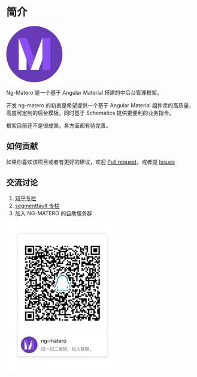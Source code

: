 # 简介

<img src=".gitbook/assets/logo.png" alt="logo" width="150">

Ng-Matero 是一个基于 Angular Material 搭建的中后台管理框架。

开发 ng-matero 的初衷是希望提供一个基于 Angular Material 组件库的高质量、高度可定制的后台模板，同时基于 Schematics 提供更便利的业务指令。

框架目前还不是很成熟，各方面都有待完善。

## 如何贡献

如果你喜欢该项目或者有更好的建议，欢迎 [Pull request](https://github.com/ng-matero/ng-matero/pulls)，或者提 [Issues](https://github.com/ng-matero/ng-matero/issues)

## 交流讨论

1. [知乎专栏](https://zhuanlan.zhihu.com/c_1131933006674526208)
2. [segmentfault 专栏](https://segmentfault.com/blog/ng-matero)
3. 加入 NG-MATERO 的自助服务群

<img src=".gitbook/assets/qq-group.jpg" alt="QQ群: 892182140" width="300"/>
